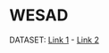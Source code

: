 # WESAD

DATASET: [Link 1][dataset_link_1]   -   [Link 2][dataset_link_2]





<!-- Markdown link & img dfn's -->
[dataset_link_1]: https://uni-siegen.sciebo.de/s/pYjSgfOVs6Ntahr
[dataset_link_2]: https://www.dropbox.com/sh/j5a4wjw7cdnfko2/AADDIRw4udFTAkdGpb4xmV2Ba/dataset-wesad?dl=0&subfolder_nav_tracking=1

